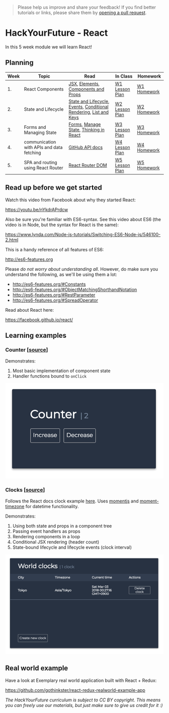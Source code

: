 > Please help us improve and share your feedback! If you find better tutorials
or links, please share them by [opening a pull request](https://github.com/HackYourFuture/React/pulls).

# HackYourFuture - React

In this 5 week module we will learn React!

## Planning
| Week | Topic | Read | In Class | Homework |
| ---- | ----- | ---- | -------- | -------- |
| 1. | React Components | [JSX](https://reactjs.org/docs/introducing-jsx.html), [Elements](https://reactjs.org/docs/rendering-elements.html), [Components and Props](https://reactjs.org/docs/components-and-props.html) | [W1 Lesson Plan](documentation/lesson-plans/W1-lesson-plan.md) | [W1 Homework](documentation/homework/W1-homework.md) |
| 2. | State and Lifecycle | [State and Lifecycle](https://reactjs.org/docs/state-and-lifecycle.html), [Events](https://reactjs.org/docs/handling-events.html), [Conditional Rendering](https://reactjs.org/docs/conditional-rendering.html), [List and Keys](https://reactjs.org/docs/lists-and-keys.html) | [W2 Lesson Plan](documentation/lesson-plans/W2-lesson-plan.md) | [W2 Homework](documentation/homework/W2-homework.md) |
| 3. | Forms and Managing State | [Forms](https://reactjs.org/docs/forms.html), [Manage State](https://reactjs.org/docs/lifting-state-up.html), [Thinking in React](https://reactjs.org/docs/thinking-in-react.html) | [W3 Lesson Plan](documentation/lesson-plans/W3-lesson-plan.md) | [W3 Homework](documentation/homework/W3-homework.md) |
| 4. | communication with APIs and data fetching | [GitHub API docs](https://developer.github.com/v3/) | [W4 Lesson Plan](documentation/lesson-plans/W4-lesson-plan.md) | [W4 Homework](documentation/homework/W4-homework.md) |
| 5. | SPA and routing using React Router | [React Router DOM](https://reacttraining.com/react-router/web/guides/philosophy) | [W5 Lesson Plan](documentation/lesson-plans/W5-lesson-plan.md) | [W5 Homework](documentation/homework/W5-homework.md) |

## Read up before we get started

Watch this video from Facebook about why they started React:

https://youtu.be/nYkdrAPrdcw

Also be sure you're familiar with ES6-syntax. See this video about ES6 (the video is in Node, but the syntax for React is the same):

https://www.lynda.com/Node-js-tutorials/Switching-ES6-Node-js/546100-2.html

This is a handy reference of all features of ES6:

http://es6-features.org

Please *do not worry about understanding all*. However, do make sure you understand the following, as we'll be using them a lot:

- http://es6-features.org/#Constants
- http://es6-features.org/#ObjectMatchingShorthandNotation
- http://es6-features.org/#RestParameter
- http://es6-features.org/#SpreadOperator

Read about React here:

https://facebook.github.io/react/

## Learning examples

### Counter [[source](/examples/counter)]

Demonstrates:

1. Most basic implementation of component state
2. Handler functions bound to `onClick`

![Clocks Example Screenshot](/documentation/example-screenshots/counter.png)

### Clocks [[source](/examples/clocks)]

Follows the React docs clock example [here](https://reactjs.org/docs/state-and-lifecycle.html). Uses [momentjs](https://github.com/moment/moment) and [moment-timezone](https://github.com/moment/moment-timezone) for datetime functionality.

Demonstrates:

1. Using both state and props in a component tree
2. Passing event handlers as props
3. Rendering components in a loop
4. Conditional JSX rendering (header count)
5. State-bound lifecycle and lifecycle events (clock interval)

![Clocks Example Screenshot](/documentation/example-screenshots/clocks.png)

## Real world example

Have a look at Exemplary real world application built with React + Redux:

https://github.com/gothinkster/react-redux-realworld-example-app

*The HackYourFuture curriculum is subject to CC BY copyright. This means you can freely use our materials, but just make sure to give us credit for it :)*
